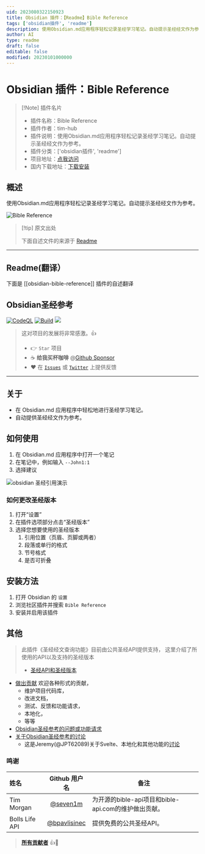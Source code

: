 ```yaml
---
uid: 2023080322150923
title: Obsidian 插件：【Readme】Bible Reference
tags: ['obsidian插件', 'readme']
description: 使用Obsidian.md应用程序轻松记录圣经学习笔记。自动提示圣经经文作为参考。
author: AI
type: readme
draft: false
editable: false
modified: 20230101000000
---
```


# Obsidian 插件：Bible Reference

> [!Note] 插件名片
> - 插件名称：Bible Reference
> - 插件作者：tim-hub
> - 插件说明：使用Obsidian.md应用程序轻松记录圣经学习笔记。自动提示圣经经文作为参考。
> - 插件分类：['obsidian插件', 'readme']
> - 项目地址：[点我访问](https://github.com/tim-hub/obsidian-bible-reference)
> - 国内下载地址：[下载安装](https://pkmer.cn/products/plugin/pluginMarket/?obsidian-bible-reference)

## 概述

使用Obsidian.md应用程序轻松记录圣经学习笔记。自动提示圣经经文作为参考。

![Bible Reference](https://cdn.pkmer.cn/covers/obsidian-bible-reference.gif!pkmer)

> [!tip] 原文出处
> 
>下面自述文件的来源于 [Readme](https://ghproxy.net/https://raw.githubusercontent.com/tim-hub/obsidian-bible-reference/master/README.md)
> 

---

## Readme(翻译）

下面是 [[obsidian-bible-reference]] 插件的自述翻译


## Obsidian圣经参考

[![CodeQL](https://github.com/tim-hub/obsidian-bible-reference/actions/workflows/codeql-analysis.yml/badge.svg)](https://github.com/tim-hub/obsidian-bible-reference/actions/workflows/codeql-analysis.yml) [![Build](https://github.com/tim-hub/obsidian-bible-reference/actions/workflows/build.yml/badge.svg)](https://github.com/tim-hub/obsidian-bible-reference/actions/workflows/build.yml)
[![](https://img.shields.io/static/v1?label=Sponsor&message=%E2%9D%A4&logo=GitHub&color=%23fe8e86)](https://github.com/sponsors/tim-hub)

> 这对项目的发展将非常感激。👍
>
> - 👉 `Star` 项目
> - ☕️ **给我买杯咖啡** @[Github Sponsor](https://github.com/sponsors/tim-hub)
> - ❤️ 在 [`Issues`](https://github.com/tim-hub/obsidian-bible-reference/issues) 或 [`Twitter`](https://twitter.com/TechTim42) 上提供反馈

---

## 关于

- 在 Obsidian.md 应用程序中轻松地进行圣经学习笔记。
- 自动提供圣经经文作为参考。

## 如何使用

1. 在 Obsidian.md 应用程序中打开一个笔记
2. 在笔记中，例如输入 `--John1:1`
3. 选择建议

![obsidian 圣经引用演示](https://raw.githubusercontent.com/tim-hub/obsidian-bible-reference/master/docs/obsidian-bible-reference-demo-setting.gif)

### 如何更改圣经版本

1. 打开“设置”
2. 在插件选项部分点击“圣经版本”
3. 选择您想要使用的圣经版本
   1. 引用位置（页眉、页脚或两者）
   2. 段落或单行的格式
   3. 节号格式
   4. 是否可折叠

## 安装方法

1. 打开 Obsidian 的 `设置`
2. 浏览社区插件并搜索 `Bible Reference`
3. 安装并启用该插件

## 其他

> 此插件《圣经经文查询功能》目前由公共圣经API提供支持，
> 这里介绍了所使用的API以及支持的圣经版本
>
> - [圣经API和圣经版本](docs/bible-api-and-source.md)

- [做出贡献](CONTRIBUTING.md) 欢迎各种形式的贡献，
  - 维护项目代码库，
  - 改进文档，
  - 测试、反馈和功能请求，
  - 本地化，
  - 等等
- [Obsidian圣经参考的问题或功能请求](https://github.com/tim-hub/obsidian-bible-reference/issues)
- [关于Obsidian圣经参考的讨论](https://github.com/tim-hub/obsidian-bible-reference/discussions)
  - 这是Jeremy(@JPT62089)关于Svelte、本地化和其他功能的[讨论](https://github.com/tim-hub/obsidian-bible-reference/discussions/77)

### 鸣谢

| 姓名           |               Github 用户名                | 备注                                                                        |
| :------------- | :------------------------------------------: | --------------------------------------------------------------------------- |
| Tim Morgan     |    [@seven1m](https://github.com/seven1m)    | 为开源的bible-api项目和bible-api.com的维护做出贡献。 |
| Bolls Life API | [@bpavlisinec](mailto:bpavlisinec@gmail.com) | 提供免费的公共圣经API。                                              |

> [**所有贡献者**](https://github.com/tim-hub/obsidian-bible-reference/graphs/contributors) 👍🙏



